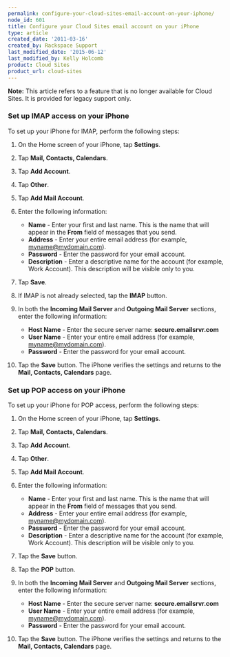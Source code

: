 ```yaml
---
permalink: configure-your-cloud-sites-email-account-on-your-iphone/
node_id: 601
title: Configure your Cloud Sites email account on your iPhone
type: article
created_date: '2011-03-16'
created_by: Rackspace Support
last_modified_date: '2015-06-12'
last_modified_by: Kelly Holcomb
product: Cloud Sites
product_url: cloud-sites
---
```


**Note:** This article refers to a feature that is no longer available
for Cloud Sites. It is provided for legacy support only.

### Set up IMAP access on your iPhone

To set up your iPhone for IMAP, perform the following steps:

1.  On the Home screen of your iPhone, tap **Settings**.
2.  Tap **Mail, Contacts, Calendars**.
3.  Tap **Add Account**.
4.  Tap **Other**.
5.  Tap **Add Mail Account**.
6.  Enter the following information:
    -   **Name** - Enter your first and last name. This is the name that
        will appear in the **From** field of messages that you send.
    -   **Address** - Enter your entire email address (for
        example, myname@mydomain.com).
    -   **Password** - Enter the password for your email account.
    -   **Description** - Enter a descriptive name for the account (for
        example, Work Account). This description will be visible only
        to you.
7.  Tap **Save**.
8.  If IMAP is not already selected, tap the **IMAP** button.
9.  In both the **Incoming Mail Server** and **Outgoing Mail Server**
    sections, enter the following information:
    -   **Host Name** - Enter the secure server name:
        **secure.emailsrvr.com**
    -   **User Name** - Enter your entire email address (for
        example, myname@mydomain.com).
    -   **Password** - Enter the password for your email account.

      <img src="{% asset_path cloud-sites/configure-your-cloud-sites-email-account-on-your-iphone/mc_re_iphoneimap_002.GIF %}" alt="" />
10. Tap the **Save** button.
    The iPhone verifies the settings and returns to the **Mail,
    Contacts, Calendars** page.

### Set up POP access on your iPhone

To set up your iPhone for POP access, perform the following steps:

1.  On the Home screen of your iPhone, tap **Settings**.
2.  Tap **Mail, Contacts, Calendars**.
3.  Tap **Add Account**.
4.  Tap **Other**.
5.  Tap **Add Mail Account**.
6.  Enter the following information:
    -   **Name** - Enter your first and last name. This is the name that
        will appear in the **From** field of messages that you send.
    -   **Address** - Enter your entire email address (for
        example, myname@mydomain.com).
    -   **Password** - Enter the password for your email account.
    -   **Description** - Enter a descriptive name for the account (for
        example, Work Account). This description will be visible only
        to you.
7.  Tap the **Save** button.
8.  Tap the **POP** button.
9.  In both the **Incoming Mail Server** and **Outgoing Mail Server**
    sections, enter the following information:

    -   **Host Name** - Enter the secure server name:
        **secure.emailsrvr.com**
    -   **User Name** - Enter your entire email address (for
        example, myname@mydomain.com).
    -   **Password** - Enter the password for your email account.

      <img src="{% asset_path cloud-sites/configure-your-cloud-sites-email-account-on-your-iphone/mc_re_iphonepop_002.gif %}" alt="" />

10. Tap the **Save** button.
    The iPhone verifies the settings and returns to the **Mail,
    Contacts, Calendars** page.
